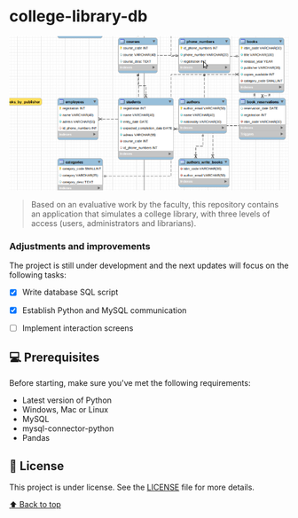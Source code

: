 # college-library-db


<img src="database-example.png" alt="database-example">

> Based on an evaluative work by the faculty, this repository contains an application that simulates a 
> college library, with three levels of access (users, administrators and librarians).

### Adjustments and improvements

The project is still under development and the next updates will focus on the following tasks:

- [x] Write database SQL script
- [x] Establish Python and MySQL communication
- [ ] Implement interaction screens


## 💻 Prerequisites

Before starting, make sure you've met the following requirements:
<!---These are example requirements only. Add, duplicate or remove as needed--->
* Latest version of Python
* Windows, Mac or Linux
* MySQL
* mysql-connector-python
* Pandas

## 📝 License

This project is under license. See the [LICENSE](LICENSE.md) file for more details.

[⬆ Back to top](#college-library-db)<br>
